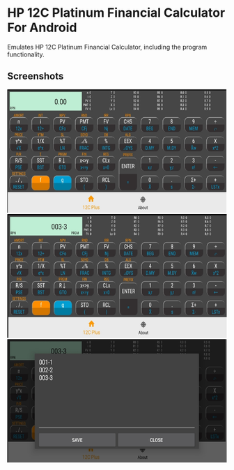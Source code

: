 # HP 12C Platinum Financial Calculator For Android
Emulates HP 12C Platinum Financial Calculator, including the program functionality.
## Screenshots
   ![alt text](https://github.com/gfso2000/hp12c_emulator/blob/master/pictures/1.jpg)<br/>
   ![alt text](https://github.com/gfso2000/hp12c_emulator/blob/master/pictures/2.jpg)<br/>
   ![alt text](https://github.com/gfso2000/hp12c_emulator/blob/master/pictures/3.jpg)<br/>
    
